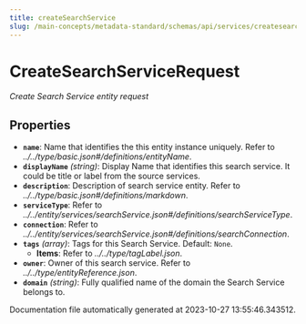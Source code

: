 ```yaml
---
title: createSearchService
slug: /main-concepts/metadata-standard/schemas/api/services/createsearchservice
---
```


# CreateSearchServiceRequest

*Create Search Service entity request*

## Properties

- **`name`**: Name that identifies the this entity instance uniquely. Refer to *../../type/basic.json#/definitions/entityName*.
- **`displayName`** *(string)*: Display Name that identifies this search service. It could be title or label from the source services.
- **`description`**: Description of search service entity. Refer to *../../type/basic.json#/definitions/markdown*.
- **`serviceType`**: Refer to *../../entity/services/searchService.json#/definitions/searchServiceType*.
- **`connection`**: Refer to *../../entity/services/searchService.json#/definitions/searchConnection*.
- **`tags`** *(array)*: Tags for this Search Service. Default: `None`.
  - **Items**: Refer to *../../type/tagLabel.json*.
- **`owner`**: Owner of this search service. Refer to *../../type/entityReference.json*.
- **`domain`** *(string)*: Fully qualified name of the domain the Search Service belongs to.


Documentation file automatically generated at 2023-10-27 13:55:46.343512.
